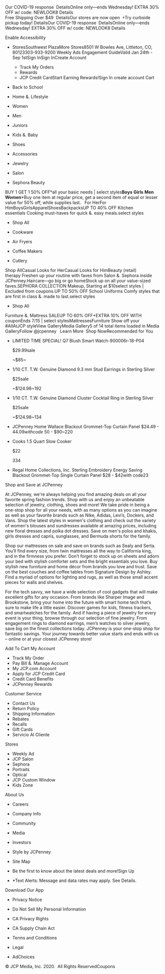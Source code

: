 Our COVID-19 response  DetailsOnline only—ends Wednesday! EXTRA 30% OFF w/ code: NEWLOOK8 Details  
Free Shipping Over $49  DetailsOur stores are now open  +Try curbside pickup today! DetailsOur COVID-19 response  DetailsOnline only—ends Wednesday! EXTRA 30% OFF w/ code: NEWLOOK8 Details  

Enable Accessibility

*   StoresSouthwest PlazaMore Stores8501 W Bowles Ave, Littleton, CO, 80123303-933-9200 Weekly Ads Engagement GuideValid Jan 24th - Sep 1stSign InSign InCreate Account
    *   Track My Orders
    *   Rewards
    *   JCP Credit CardStart Earning Rewards!Sign In create account Cart

*   Back to School
*   Home &. Lifestyle
*   Women
*   Men
*   Juniors
*   Kids &. Baby
*   Shoes
*   Accessories
*   Jewelry
*   Salon
*   Sephora Beauty

BUY 1 GET 1 50% OFF\*all your basic needs | select styles**Boys** **Girls** **Men** **Women**\*Buy one item at regular price, get a second item of equal or lesser value for 50% off, while supplies last.   For HerFor HimBoysGirlsApparelShoesBackpacksUP TO 40% OFF Kitchen essentials Cooking must-haves for quick &. easy meals.select styles

*   Shop All

*   Cookware
    
*   Air Fryers
    
*   Coffee Makers
    
*   Cutlery
    

Shop AllCasual Looks for HerCasual Looks for HimBeauty (retail) therapy Freshen up your routine with faves from Salon &. Sephora inside JCPenney.Haircare—go big or go homeStock up on all your value-sized faves.SEPHORA COLLECTION Makeup, Starting at $10select styles | Excluded from coupons.UP TO 50% OFF School Uniforms Comfy styles that are first in class &. made to last.select styles

*   Shop All

Furniture &. Mattress SALEUP TO 60% OFF+EXTRA 10% OFF WITH couponEnds 7/15 | select stylesMattressesFurniture Show off your #AllAtJCP styleView GalleryMedia Gallery5 of 14 total items loaded in Media GalleryFollow @jcpenney   Learn More  Shop NowRecommended for You

*   LIMITED TIME SPECIAL! Q7 Blush Smart Watch-900006r-18-P04
    
    $29.99sale
    
    ~$85~
*   1/10 CT. T.W. Genuine Diamond 9.3 mm Stud Earrings in Sterling Silver
    
    $25sale
    
    ~$124.98~192
*   1/10 CT. T.W. Genuine Diamond Cluster Cocktail Ring in Sterling Silver
    
    $25sale
    
    ~$124.98~134
*   JCPenney Home Wallace Blackout Grommet-Top Curtain Panel $24.49 - $44.09with code~$50 - $90~220
*   Cooks 1.5 Quart Slow Cooker
    
    $22
    
    334
*   Regal Home Collections, Inc. Sterling Embroidery Energy Saving Blackout Grommet-Top Single Curtain Panel $28 - $42with code23

Shop and Save at JCPenney

At JCPenney, we're always helping you find amazing deals on all your favorite spring fashion trends. Shop with us and enjoy an unbeatable selection of jewelry, clothing, shoes and more! We take pride in being a one-stop shop for all your needs, with as many options as you can imagine as well as your favorite brands such as Nike, Adidas, Levi’s, Dockers, and Vans. Shop the latest styles in women's clothing and check out the variety of women's blouses and sundresses available at amazing prices, including new floral dresses and polka dot dresses. Save on men's polos and khakis, girls dresses and capris, sunglasses, and Bermuda shorts for the family.

  

Shop our mattresses on sale and save on brands such as Sealy and Serta. You’ll find every size, from twin mattresses all the way to California king, and in the firmness you prefer. Don’t forget to stock up on sheets and adorn your bed with stylish comforter sets and the bright essentials you love. Buy stylish new furniture and home décor from brands you love and trust. Save on the best couches and coffee tables from Signature Design by Ashley. Find a myriad of options for lighting and rugs, as well as those small accent pieces for walls and shelves.

  

For the tech savvy, we have a wide selection of cool gadgets that will make excellent gifts for any occasion. From brands like Sharper Image and Brookstone, bring your home into the future with smart home tech that’s sure to make life a little easier. Discover games for kids, fitness trackers, and smartwatches for the family. And if having a piece of jewelry for every event is your thing, browse through our selection of fine jewelry. From engagement rings to diamond earrings, men’s watches to silver jewelry, save big on the finest collections today. JCPenney is your one-stop shop for fantastic savings. Your journey towards better value starts and ends with us – online or at your closest JCPenney store!

  
  
Add To Cart My Account

*   Track My Order
*   Pay Bill &. Manage Account
*   My JCP.com Account
*   Apply for JCP Credit Card
*   Credit Card Benefits
*   JCPenney Rewards

Customer Service

*   Contact Us
*   Return Policy
*   Shipping Information
*   Rebates
*   Recalls
*   Gift Cards
*   Servicio Al Cliente

Stores

*   Weekly Ad
*   JCP Salon
*   Sephora
*   Portraits
*   Optical
*   JCP Custom Window
*   Kids Zone

About Us

*   Careers
*   Company Info
*   Community
*   Media
*   Investors
*   Style by JCPenney
*   Site Map

*   Be the first to know about the latest deals and more!Sign Up
*   \*Text Alerts: Message and data rates may apply. See Details.

Download Our App

*   Privacy Notice
*   Do Not Sell My Personal Information
*   CA Privacy Rights
*   CA Supply Chain Act

*   Terms and Conditions
*   Legal
*   AdChoices

© JCP Media, Inc. 2020.  All Rights ReservedCoupons